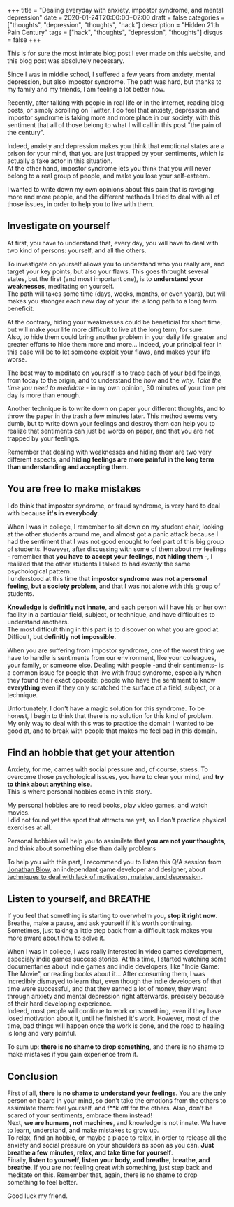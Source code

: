 +++
title = "Dealing everyday with anxiety, impostor syndrome, and mental depression"
date = 2020-01-24T20:00:00+02:00
draft = false
categories = ["thoughts", "depression", "thoughts", "hack"]
description = "Hidden 21th Pain Century"
tags = ["hack", "thoughts", "depression", "thoughts"]
disqus = false
+++

This is for sure the most intimate blog post I ever made on this website, and this blog post was absolutely necessary.

Since I was in middle school, I suffered a few years from anxiety, mental depression, but also impostor syndrome.
The path was hard, but thanks to my family and my friends, I am feeling a lot better now.

Recently, after talking with people in real life or in the internet, reading blog posts, or simply scrolling on Twitter, I do feel that anxiety,
depression and impostor syndrome is taking more and more place in our society, with this sentiment that all of those belong to what
I will call in this post "the pain of the century".

Indeed, anxiety and depression makes you think that emotional states are a prison for your mind, that you are just trapped by your sentiments,
which is actually a fake actor in this situation.  
At the other hand, impostor syndrome lets you think that you will never belong to a real group of people, and make you lose your self-esteem.

I wanted to write down my own opinions about this pain that is ravaging more and more people, and the different methods I tried to deal with all
of those issues, in order to help you to live with them.

## Investigate on yourself

At first, you have to understand that, every day, you will have to deal with two kind of persons: yourself, and all the others.

To investigate on yourself allows you to understand who you really are, and target your key points, but also your flaws.
This goes throught several states, but the first (and most important one), is to **understand your weaknesses**, meditating on yourself.  
The path will takes some time (days, weeks, months, or even years), but will makes you stronger each new day of your life: a long path to a long term beneficit.

At the contrary, hiding your weaknesses could be beneficial for short time, but will make your life more difficult to live at the long term, for sure.  
Also, to hide them could bring another problem in your daily life: greater and greater efforts to hide them more and more...
Indeed, your principal fear in this case will be to let someone exploit your flaws, and makes your life worse.

The best way to meditate on yourself is to trace each of your bad feelings, from today to the origin, and to understand the *how* and the *why*.
*Take the time you need to medidate* - in my own opinion, 30 minutes of your time per day is more than enough.

Another technique is to write down on paper your different thoughts, and to throw the paper in the trash a few minutes later.
This method seems very dumb, but to write down your feelings and destroy them can help you to realize that sentiments can just be words on paper,
and that you are not trapped by your feelings.

Remember that dealing with weaknesses and hiding them are two very different aspects, and **hiding feelings are more painful in the long term than
understanding and accepting them**.

## You are free to make mistakes

I do think that impostor syndrome, or fraud syndrome, is very hard to deal with because **it's in everybody**.

When I was in college, I remember to sit down on my student chair, looking at the other students around me, and almost got a panic attack because I
had the sentiment that I was not good enought to feel part of this big group of students.
However, after discussing with some of them about my feelings - remember that **you have to accept your feelings, not hiding them** -, I realized
that the other students I talked to had *exactly* the same psychological pattern.  
I understood at this time that **impostor syndrome was not a personal feeling, but a society problem**, and that I was not alone with this group of students.

**Knowledge is definitly not innate**, and each person will have his or her own facility in a particular field, subject, or technique, and have difficulties to understand anothers.  
The most difficult thing in this part is to discover on what you are good at.
Difficult, but **definitly not impossible**.

When you are suffering from impostor syndrome, one of the worst thing we have to handle is sentiments from our environment,
like your colleagues, your family, or someone else.
Dealing with people -and their sentiments- is a common issue for people that live with fraud syndrome,
especially when they found their exact opposite: people who have the sentiment to know **everything** even if they only scratched the surface of a field, subject, or a technique.

Unfortunately, I don't have a magic solution for this syndrome.
To be honest, I begin to think that there is no solution for this kind of problem.  
My only way to deal with this was to practice the domain I wanted to be good at, and to break with people that makes me feel bad in this domain.

## Find an hobbie that get your attention

Anxiety, for me, cames with social pressure and, of course, stress.
To overcome those psychological issues, you have to clear your mind, and **try to think about anything else**.  
This is where personal hobbies come in this story.

My personal hobbies are to read books, play video games, and watch movies.  
I did not found yet the sport that attracts me yet, so I don't practice physical exercises at all.

Personal hobbies will help you to assimilate that **you are not your thoughts**, and think about something else than daily problems

To help you with this part, I recommend you to listen this Q/A session from [Jonathan Blow](https://en.wikipedia.org/wiki/Jonathan_Blow), an independant
game developer and designer, about [techniques to deal with lack of motivation, malaise, and depression](https://www.youtube.com/watch?v=i7kh8pNRWOo).

## Listen to yourself, and BREATHE

If you feel that something is starting to overwhelm you, **stop it right now**.
Breathe, make a pause, and ask yourself if it's worth continuing.
Sometimes, just taking a little step back from a difficult task makes you more aware about how to solve it.

When I was in college, I was really interested in video games development, especialy indie games success stories.
At this time, I started watching some documentaries about indie games and indie developers, like "Indie Game: The Movie", or reading books about it...
After consuming them, I was incredibly dismayed to learn that, even though the indie developers of that time were successful, and that they earned a lot of money,
they went through anxiety and mental depression right afterwards, precisely because of their hard developing experience.  
Indeed, most people will continue to work on something, even if they have losed motivation about it, until he finished it's work.
However, most of the time, bad things will happen once the work is done, and the road to healing is long and very painful.

To sum up: **there is no shame to drop something**, and there is no shame to make mistakes if you gain experience from it.

## Conclusion

First of all, **there is no shame to understand your feelings**. You are the only person on board in your mind, so don't take the emotions from the others to
assimilate them: feel yourself, and f**k off for the others. Also, don't be scared of your sentiments, embrace them instead!  
Next, **we are humans, not machines**, and knowledge is not innate. We have to learn, understand, and make mistakes to grow up.  
To relax, find an hobbie, or maybe a place to relax, in order to release all the anxiety and social pressure on your shoulders as soon as you can.
**Just breathe a few minutes, relax, and take time for yourself**.  
Finally, **listen to yourself, listen your body, and breathe, breathe, and breathe**. If you are not feeling great with something, just step back and
meditate on this. Remember that, again, there is no shame to drop something to feel better.

Good luck my friend.
